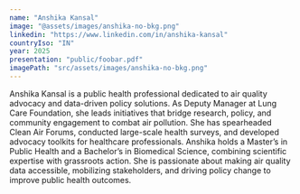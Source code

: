 ```yaml
---
name: "Anshika Kansal"
image: "@assets/images/anshika-no-bkg.png"
linkedin: "https://www.linkedin.com/in/anshika-kansal"
countryIso: "IN"
year: 2025
presentation: "public/foobar.pdf"
imagePath: "src/assets/images/anshika-no-bkg.png"
---
```


Anshika Kansal is a public health professional dedicated to air quality advocacy and data-driven policy solutions. As Deputy Manager at Lung Care Foundation, she leads initiatives that bridge research, policy, and community engagement to combat air pollution. She has spearheaded Clean Air Forums, conducted large-scale health surveys, and developed advocacy toolkits for healthcare professionals. Anshika holds a Master’s in Public Health and a Bachelor’s in Biomedical Science, combining scientific expertise with grassroots action. She is passionate about making air quality data accessible, mobilizing stakeholders, and driving policy change to improve public health outcomes.

